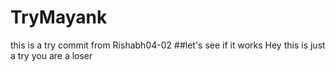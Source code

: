 # TryMayank
this is a try commit from Rishabh04-02
##let's see if it works
Hey this is just a try
you are a loser
